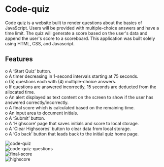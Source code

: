 # Code-quiz  
Code quiz is a website built to render questions about the basics of JavaScript. Users will be provided with multiple-choice answers and have a time limit. The quiz will generate a score based on the user's data and append the user's score to a scoreboard. This application was built solely using HTML, CSS, and Javascript.  
  
## Features  
o	A ‘Start Quiz’ button.  
o	A timer decreasing in 1-second intervals starting at 75 seconds.  
o	(5) questions each with (4) multiple-choice answers.  
o	If questions are answered incorrectly, 15 seconds are deducted from the allocated time.  
o	An alert displayed as text content on the screen to show if the user has answered correctly/incorrectly.  
o	A final score which is calculated based on the remaining time.  
o	An input area to document initials.  
o	A ‘Submit’ button.  
o	A ‘Highscore’ page that saves initials and score to local storage.  
o	A ‘Clear Highscores’ button to clear data from local storage.  
o	A ‘Go back’ button that leads back to the initial quiz home page.  


![code-quiz](https://user-images.githubusercontent.com/111620893/206830765-05e8385d-09b6-42a0-ac14-eeda35055b4a.png)   
![code-quiz-questions](https://user-images.githubusercontent.com/111620893/206830936-e3cc3459-cbf1-4155-9c27-16b985ef1c3c.png)      
![final-score](https://user-images.githubusercontent.com/111620893/206830972-cc4146d2-2372-4770-ba9d-93094042cea4.png)   
![highscore](https://user-images.githubusercontent.com/111620893/206831000-f2d67d34-c1ac-4290-b742-6a930f69424f.png)  
